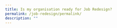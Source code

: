 ```yaml
---
title: Is my organisation ready for Job Redesign?
permalink: /job-redesign/permalink/
description: ""
---
```

